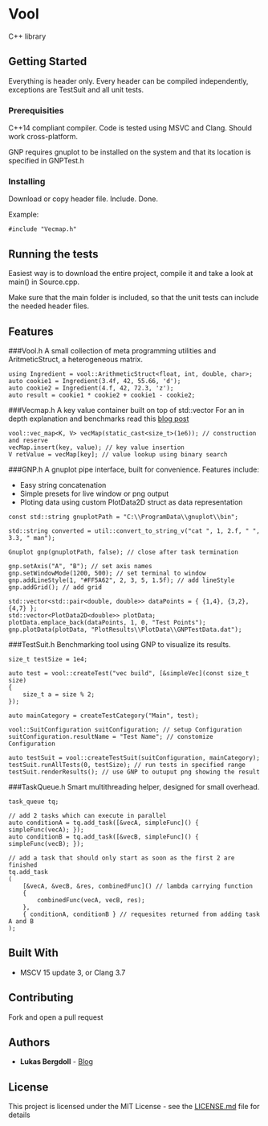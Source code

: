 # Vool

C++ library

## Getting Started

Everything is header only. Every header can be compiled independently,
exceptions are TestSuit and all unit tests.

### Prerequisities

C++14 compliant compiler. Code is tested using MSVC and Clang. Should work cross-platform.

GNP requires gnuplot to be installed on the system and that its location is specified in GNPTest.h

### Installing

Download or copy header file. Include. Done.

Example:

```
#include "Vecmap.h"
```

## Running the tests

Easiest way is to download the entire project, compile it and take a look at main() in Source.cpp.

Make sure that the main folder is included, so that the unit tests can include the needed header files.

## Features

###Vool.h
A small collection of meta programming utilities and AritmeticStruct, a heterogeneous matrix.

```
using Ingredient = vool::ArithmeticStruct<float, int, double, char>;
auto cookie1 = Ingredient(3.4f, 42, 55.66, 'd');
auto cookie2 = Ingredient(4.f, 42, 72.3, 'z');
auto result = cookie1 * cookie2 + cookie1 - cookie2;
```

###Vecmap.h
A key value container built on top of std::vector
For an in depth explanation and benchmarks read this [blog post](http://www.lukas-bergdoll.net/blog/2016/1/31/big-o-pitfalls)

```
vool::vec_map<K, V> vecMap(static_cast<size_t>(1e6)); // construction and reserve
vecMap.insert(key, value); // key value insertion
V retValue = vecMap[key]; // value lookup using binary search
```

###GNP.h
A gnuplot pipe interface, built for convenience. Features include:
* Easy string concatenation
* Simple presets for live window or png output
* Ploting data using custom PlotData2D struct as data representation

```
const std::string gnuplotPath = "C:\\ProgramData\\gnuplot\\bin";

std::string converted = util::convert_to_string_v("cat ", 1, 2.f, " ", 3.3, " man");

Gnuplot gnp(gnuplotPath, false); // close after task termination

gnp.setAxis("A", "B"); // set axis names
gnp.setWindowMode(1200, 500); // set terminal to window
gnp.addLineStyle(1, "#FF5A62", 2, 3, 5, 1.5f); // add lineStyle
gnp.addGrid(); // add grid

std::vector<std::pair<double, double>> dataPoints = { {1,4}, {3,2}, {4,7} };
std::vector<PlotData2D<double>> plotData;
plotData.emplace_back(dataPoints, 1, 0, "Test Points");
gnp.plotData(plotData, "PlotResults\\PlotData\\GNPTestData.dat");
```

###TestSuit.h
Benchmarking tool using GNP to visualize its results.

```
size_t testSize = 1e4;

auto test = vool::createTest("vec build", [&simpleVec](const size_t size)
{
    size_t a = size % 2;
});

auto mainCategory = createTestCategory("Main", test);

vool::SuitConfiguration suitConfiguration; // setup Configuration
suitConfiguration.resultName = "Test Name"; // constomize Configuration

auto testSuit = vool::createTestSuit(suitConfiguration, mainCategory);
testSuit.runAllTests(0, testSize); // run tests in specified range
testSuit.renderResults(); // use GNP to outuput png showing the result
```

###TaskQueue.h
Smart multithreading helper, designed for small overhead.

```
task_queue tq;

// add 2 tasks which can execute in parallel
auto conditionA = tq.add_task([&vecA, simpleFunc]() { simpleFunc(vecA); });
auto conditionB = tq.add_task([&vecB, simpleFunc]() { simpleFunc(vecB); });

// add a task that should only start as soon as the first 2 are finished
tq.add_task
(
	[&vecA, &vecB, &res, combinedFunc]() // lambda carrying function
	{
        combinedFunc(vecA, vecB, res);
    },
	{ conditionA, conditionB } // requesites returned from adding task A and B
);
```

## Built With

* MSCV 15 update 3, or Clang 3.7

## Contributing

Fork and open a pull request

## Authors

* **Lukas Bergdoll** - [Blog](http://www.lukas-bergdoll.net/blog)

## License

This project is licensed under the MIT License - see the [LICENSE.md](LICENSE.md) file for details
